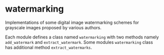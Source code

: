 # watermarking
Implementations of some digital image watermarking schemes for grayscale images proposed by various authors. 

Each module defines a class named `watermarking` with two methods namely `add_watermark` and `extract_watermark`. Some modules `watermarking` class has additional method `extract_watermarks`.
